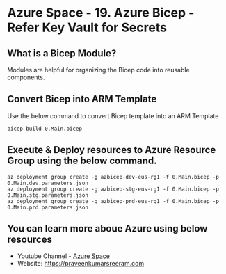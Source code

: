 # Azure Space - 19. Azure Bicep - Refer Key Vault for Secrets

## What is a Bicep Module?
Modules are helpful for organizing the Bicep code into reusable components.

## Convert Bicep into ARM Template
Use the below command to convert Bicep template into an ARM Template
```
bicep build 0.Main.bicep
```
## Execute & Deploy resources to Azure Resource Group using the below command.

```
az deployment group create -g azbicep-dev-eus-rg1 -f 0.Main.bicep -p 0.Main.dev.parameters.json
az deployment group create -g azbicep-stg-eus-rg1 -f 0.Main.bicep -p 0.Main.stg.parameters.json
az deployment group create -g azbicep-prd-eus-rg1 -f 0.Main.bicep -p 0.Main.prd.parameters.json

```

## You can learn more aboue Azure using below resources

* Youtube Channel - [Azure Space](https://www.youtube.com/channel/UCAyKimu-hwmy0kpYprjSPBg?sub_confirmation=1)
* Website: <https://praveenkumarsreeram.com>
